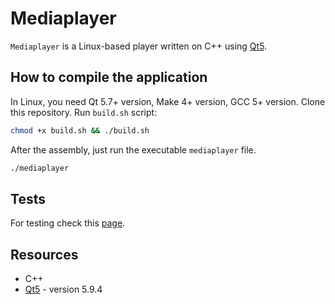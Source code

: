 # Mediaplayer 
`Mediaplayer` is a Linux-based player written on C++ using [Qt5](http://doc.qt.io/qt-5/index.html).


## How to compile the application

In Linux, you need Qt 5.7+ version, Make 4+ version, GCC 5+ version. Clone this repository. Run `build.sh` script:
```bash
chmod +x build.sh && ./build.sh
```
After the assembly, just run the executable `mediaplayer` file.
```bash
./mediaplayer
```

## Tests
For testing check this [page](https://github.com/Chukak/mediaplayer/blob/master/tests/unit-tests/readme.md).

## Resources
* C++ 
* [Qt5](http://doc.qt.io/qt-5/index.html) - version 5.9.4

